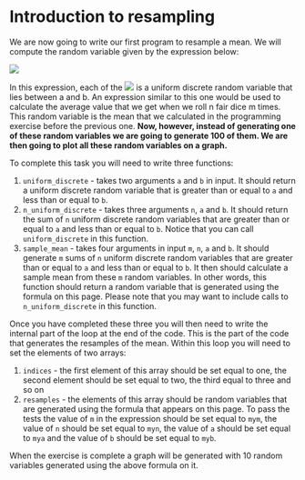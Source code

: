 # Introduction to resampling

We are now going to write our first program to resample a mean.  We will compute the random variable given by the expression below:

![](https://render.githubusercontent.com/render/math?math=\overline{Y}=\frac{1}{m}\sum_{i=1}^{m}\sum_{j=1}^{n}X_{ij})

In this expression, each of the ![](https://render.githubusercontent.com/render/math?math=X_{ij}) is a uniform discrete random variable that lies between a and b.  An expression similar to this one would be used to calculate the average value that we get when we roll n fair dice m times.  This random variable is the mean that we calculated in the programming exercise before the previous one.  __Now, however, instead of generating one of these random variables we are going to generate 100 of them.  We are then going to plot all these random variables on a graph.__ 

To complete this task you will need to write three functions:

1. `uniform_discrete` - takes two arguments `a` and `b` in input.  It should return a uniform discrete random variable that is greater than or equal to `a` and less than or equal to `b`.
2. `n_uniform_discrete` - takes three arguments `n`, `a` and `b`.  It should return the sum of `n` uniform discrete random variables that are greater than or equal to `a` and less than or equal to `b`.  Notice that you can call `uniform_discrete` in this function.
3. `sample_mean` - takes four arguments in input `m`, `n`, `a` and `b`.  It should generate `m` sums of `n` uniform discrete random variables that are greater than or equal to `a` and less than or equal to `b`.  It then should calculate a sample mean from these `m` random variables.  In other words, this function should return a random variable that is generated using the formula on this page.  Please note that you may want to include calls to `n_uniform_discrete` in this function.

Once you have completed these three you will then need to write the internal part of the loop at the end of the code.  This is the part of the code that generates the resamples of the mean.  Within this loop you will need to set the elements of two arrays:

1. `indices` - the first element of this array should be set equal to one, the second element should be set equal to two, the third equal to three and so on
2. `resamples` - the elements of this array should be random variables that are generated using the formula that appears on this page.  To pass the tests the value of `m` in the expression should be set equal to `mym`, the value of `n` should be set equal to `myn`, the value of `a` should be set equal to `mya` and the value of `b` should be set equal to `myb`.

When the exercise is complete a graph will be generated with 10 random variables generated using the above formula on it.  


